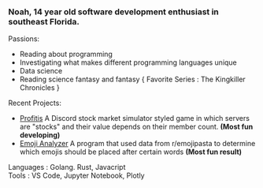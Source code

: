 ### Noah, 14  year old software development enthusiast in southeast Florida.

Passions:
- Reading about programming
- Investigating what makes different programming languages unique
- Data science
- Reading science fantasy and fantasy { Favorite Series : The Kingkiller Chronicles }

Recent Projects:
- [Profitis]("https://github.com/noah427/Profitis) 
A Discord stock market simulator styled game in which servers are "stocks" and their value depends on their member count. **(Most fun developing)**
- [Emoji Analyzer]("https://github.com/noah427/emoji-analyizer) 
A program that used data from r/emojipasta to determine which emojis should be placed after certain words **(Most fun result)**

Languages : Golang. Rust, Javacript <br />
Tools : VS Code, Jupyter Notebook, Plotly
